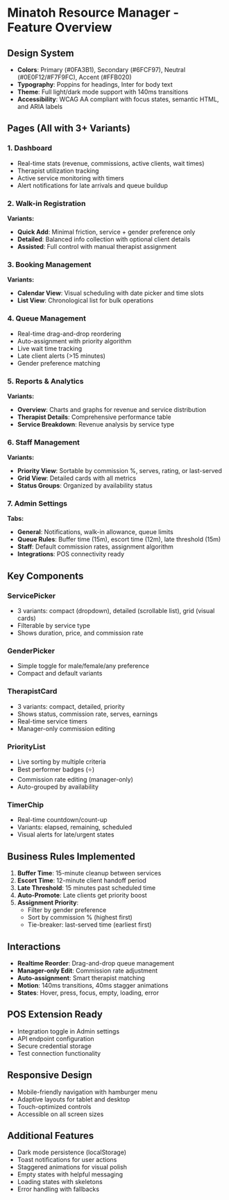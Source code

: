 # Minatoh Resource Manager - Feature Overview

## Design System
- **Colors**: Primary (#0FA3B1), Secondary (#6FCF97), Neutral (#0E0F12/#F7F9FC), Accent (#FFB020)
- **Typography**: Poppins for headings, Inter for body text
- **Theme**: Full light/dark mode support with 140ms transitions
- **Accessibility**: WCAG AA compliant with focus states, semantic HTML, and ARIA labels

## Pages (All with 3+ Variants)

### 1. Dashboard
- Real-time stats (revenue, commissions, active clients, wait times)
- Therapist utilization tracking
- Active service monitoring with timers
- Alert notifications for late arrivals and queue buildup

### 2. Walk-in Registration
**Variants:**
- **Quick Add**: Minimal friction, service + gender preference only
- **Detailed**: Balanced info collection with optional client details
- **Assisted**: Full control with manual therapist assignment

### 3. Booking Management
**Variants:**
- **Calendar View**: Visual scheduling with date picker and time slots
- **List View**: Chronological list for bulk operations

### 4. Queue Management
- Real-time drag-and-drop reordering
- Auto-assignment with priority algorithm
- Live wait time tracking
- Late client alerts (>15 minutes)
- Gender preference matching

### 5. Reports & Analytics
**Variants:**
- **Overview**: Charts and graphs for revenue and service distribution
- **Therapist Details**: Comprehensive performance table
- **Service Breakdown**: Revenue analysis by service type

### 6. Staff Management
**Variants:**
- **Priority View**: Sortable by commission %, serves, rating, or last-served
- **Grid View**: Detailed cards with all metrics
- **Status Groups**: Organized by availability status

### 7. Admin Settings
**Tabs:**
- **General**: Notifications, walk-in allowance, queue limits
- **Queue Rules**: Buffer time (15m), escort time (12m), late threshold (15m)
- **Staff**: Default commission rates, assignment algorithm
- **Integrations**: POS connectivity ready

## Key Components

### ServicePicker
- 3 variants: compact (dropdown), detailed (scrollable list), grid (visual cards)
- Filterable by service type
- Shows duration, price, and commission rate

### GenderPicker
- Simple toggle for male/female/any preference
- Compact and default variants

### TherapistCard
- 3 variants: compact, detailed, priority
- Shows status, commission rate, serves, earnings
- Real-time service timers
- Manager-only commission editing

### PriorityList
- Live sorting by multiple criteria
- Best performer badges (⭐)
- Commission rate editing (manager-only)
- Auto-grouped by availability

### TimerChip
- Real-time countdown/count-up
- Variants: elapsed, remaining, scheduled
- Visual alerts for late/urgent states

## Business Rules Implemented

1. **Buffer Time**: 15-minute cleanup between services
2. **Escort Time**: 12-minute client handoff period
3. **Late Threshold**: 15 minutes past scheduled time
4. **Auto-Promote**: Late clients get priority boost
5. **Assignment Priority**:
   - Filter by gender preference
   - Sort by commission % (highest first)
   - Tie-breaker: last-served time (earliest first)

## Interactions

- **Realtime Reorder**: Drag-and-drop queue management
- **Manager-only Edit**: Commission rate adjustment
- **Auto-assignment**: Smart therapist matching
- **Motion**: 140ms transitions, 40ms stagger animations
- **States**: Hover, press, focus, empty, loading, error

## POS Extension Ready

- Integration toggle in Admin settings
- API endpoint configuration
- Secure credential storage
- Test connection functionality

## Responsive Design

- Mobile-friendly navigation with hamburger menu
- Adaptive layouts for tablet and desktop
- Touch-optimized controls
- Accessible on all screen sizes

## Additional Features

- Dark mode persistence (localStorage)
- Toast notifications for user actions
- Staggered animations for visual polish
- Empty states with helpful messaging
- Loading states with skeletons
- Error handling with fallbacks
